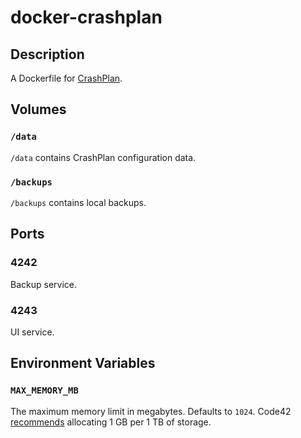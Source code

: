 # docker-crashplan

## Description

A Dockerfile for [CrashPlan](http://www.code42.com/crashplan/).

## Volumes

### `/data`

`/data` contains CrashPlan configuration data.

### `/backups`

`/backups` contains local backups.

## Ports

### 4242

Backup service.

### 4243

UI service.

## Environment Variables

### `MAX_MEMORY_MB`

The maximum memory limit in megabytes. Defaults to `1024`. Code42 [recommends](http://support.code42.com/CrashPlan/Latest/Troubleshooting/CrashPlan_Runs_Out_Of_Memory_And_Crashes) allocating 1 GB per 1 TB of storage.

